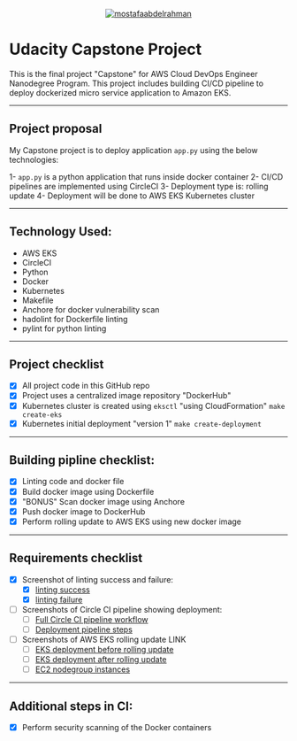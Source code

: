 <div align="center">

[![mostafaabdelrahman](https://circleci.com/gh/mostafaabdelrahman/udacity-devops-capstone.svg?style=svg)](https://app.circleci.com/pipelines/gh/mostafaabdelrahman/udacity-devops-capstone)

</div>

# Udacity Capstone Project
This is the final project "Capstone" for AWS Cloud DevOps Engineer Nanodegree Program.
This project includes building CI/CD pipeline to deploy dockerized micro service application to Amazon EKS.

---

## Project proposal
My Capstone project is to deploy application `app.py` using the below technologies:

1- `app.py` is a python application that runs inside docker container
2- CI/CD pipelines are implemented using CircleCI
3- Deployment type is: rolling update
4- Deployment will be done to AWS EKS Kubernetes cluster

---

## Technology Used:
* AWS EKS
* CircleCI
* Python
* Docker
* Kubernetes
* Makefile
* Anchore for docker vulnerability scan
* hadolint for Dockerfile linting
* pylint for python linting

---

## Project checklist
- [x] All project code in this GitHub repo
- [x] Project uses a centralized image repository "DockerHub"
- [x] Kubernetes cluster is created using `eksctl` "using CloudFormation"
    `make create-eks`
- [x] Kubernetes initial deployment "version 1"
    `make create-deployment`

---

## Building pipline checklist:
- [x] Linting code and docker file
- [x] Build docker image using Dockerfile
- [x] "BONUS" Scan docker image using Anchore
- [x] Push docker image to DockerHub
- [x] Perform rolling update to AWS EKS using new docker image

---

## Requirements checklist
- [x] Screenshot of linting success and failure:
    - [x] [linting success](screenshots/lint-success.JPG)
    - [x] [linting failure](screenshots/lint-failure.JPG)
- [ ] Screenshots of Circle CI pipeline showing deployment:
    - [ ] [Full Circle CI pipeline workflow](screenshot/capstone-circleci.JPG)
    - [ ] [Deployment pipeline steps](screenshot/capstone-deploy-pipline.JPG)
- [ ] Screenshots of AWS EKS rolling update LINK
    - [ ] [EKS deployment before rolling update](screenshot/eks-before-rolling.JPG)
    - [ ] [EKS deployment after rolling update](screenshot/eks-after-rolling.JPG)
    - [ ] [EC2 nodegroup instances](screenshot/eks-ec2-nodegroup.JPG)

---

## Additional steps in CI:
- [x] Perform security scanning of the Docker containers
